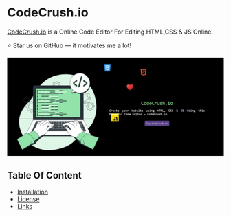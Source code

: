 # CodeCrush.io
[CodeCrush.io](https://delicate-pithivier-c08beb.netlify.app/) is a Online Code Editor For Editing HTML,CSS &amp; JS Online.

:star: Star us on GitHub — it motivates me a lot!

![CodeCrush](https://github.com/rimmelasghar/CodeCrush.io/blob/main/src/assets/front.jpg)

## Table Of Content

- [Installation](#installation)
- [License](#license)
- [Links](#links)
